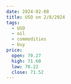 ```yaml
---
date: 2024-02-08
title: USO on 2/8/2024
tags: 
  - USO
  - oil
  - commodities
  - buy
price:
  open: 70.27
  high: 71.60
  low: 70.22
  close: 71.52
---
```

<div class="post">
<snapshot-grid 
    :reports="['2024/02/07/CTA/USO', '2024/02/08/CTA/USO', '2024/02/08/MTP/USO']"
    chart="2024/02/08/Chart/USO"
/>
<p>

</p>
<p>

</p>
</div>